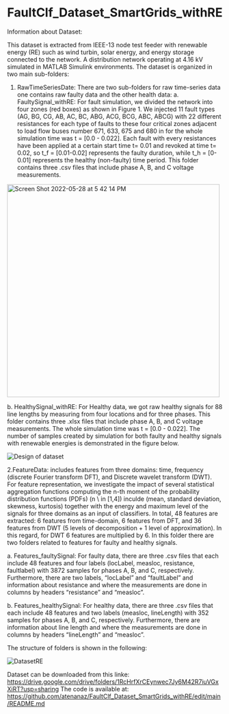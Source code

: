 # FaultClf_Dataset_SmartGrids_withRE

Information about Dataset:

This dataset is extracted from IEEE-13 node test feeder with renewable energy (RE) such as  wind turbin, solar energy, and energy storage connected to the network. A distribution network operating at 4.16 kV simulated in MATLAB Simulink environments. The dataset is organized in two main sub-folders:

1. RawTimeSeriesDate: There are two sub-folders for raw time-series data one contains raw faulty data and the other health data: 
a. FaultySignal_withRE: For fault simulation, we divided the network into four zones (red boxes) as shown in Figure 1. We injected 11 fault types (AG, BG, CG, AB, AC, BC, ABG, ACG, BCG, ABC, ABCG) with 22 different resistances for each type of faults to these four critical zones adjacent to load flow buses number 671, 633, 675 and 680 in for the whole simulation time was t = [0.0 - 0.022]. Each fault with every resistances have been applied at a certain start time t= 0.01 and revoked at time t= 0.02, so t_f = [0.01-0.02] represents the faulty duration, while t_h = [0-0.01] represents the healthy (non-faulty) time period. This folder contains three .csv files that include phase A, B, and C voltage measurements.

<img width="497" alt="Screen Shot 2022-05-28 at 5 42 14 PM" src="https://user-images.githubusercontent.com/38736959/172878749-e7b9beaf-7b96-4d4e-8ef5-46a95785eba2.png">


b. HealthySignal_withRE: For Healthy data, we got raw healthy signals for 88 line lengths by measuring from four locations and for three phases. This folder contains three .xlsx files that include phase A, B, and C voltage measurements. The whole simulation time was t = [0.0 - 0.022]. The number of samples created by simulation for both faulty and healthy signals with renewable energies is demonstrated in the figure below.

![Design of dataset](https://user-images.githubusercontent.com/38736959/172881783-64986151-3951-461b-b28a-4f8ce62dc346.png)


2.FeatureData: includes features from three domains: time, frequency (discrete Fourier transform DFT), and Discrete wavelet transform (DWT).
For feature representation, we investigate the impact of several statistical aggregation functions computing the n-th moment of the probability distribution functions (PDFs) (n \ in [1,4]) inculde (mean, standard deviation, skewness, kurtosis) together with the energy and maximum level of the signals for three domains as an input of classifiers. In total, 48 features are extracted: 6 features from time-domain, 6 features from DFT, and 36 features from DWT (5 levels of decomposition + 1 level of approximation). In this regard, for DWT 6 features are multiplied by 6. In this folder there are two folders related to features for faulty and healthy signals.

a. Features_faultySignal: For faulty data, there are three .csv files that each include 48 features and four labels (locLabel, measloc, resistance, faultlabel) with 3872 samples for phases A, B, and C, respectively. Furthermore, there are two labels, “locLabel” and “faultLabel” and information about resistance and where the measurements are done in columns by headers “resistance” and “measloc”.

b. Features_healthySignal: For healthy data, there are three .csv files that each include 48 features and two labels (measloc, lineLength) with 352 samples for phases A, B, and C, respectively. Furthermore, there are information about line length and where the measurements are done in columns by headers “lineLength” and “measloc”.

The structure of folders is shown in the following:

![DatasetRE](https://user-images.githubusercontent.com/38736959/172888266-dc432062-6212-4f5b-a319-39e7291e6a46.png)

Dataset can be downloaded from this linke: https://drive.google.com/drive/folders/1RcHrfXrCEynwec7Jy6M42R7iuVGxXiRT?usp=sharing
The code is available at: https://github.com/atenanaz/FaultClf_Dataset_SmartGrids_withRE/edit/main/README.md
